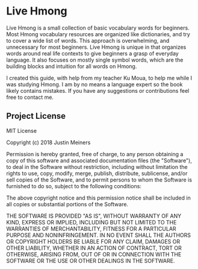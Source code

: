 # Live Hmong

Live Hmong is a small collection of basic vocabulary words for beginners.
Most Hmong vocabulary resources are organized like dictionaries, and try to cover a wide list of words. This approach is overwhelming, and unnecessary for most beginners.
Live Hmong is unique in that organizes words around real life contexts to give beginners a grasp of everyday language.
 It also focuses on mostly single symbol words, which are the building blocks and intuition for all words on Hmong.

I created this guide, with help from my teacher Ku Moua, to help me while I was studying Hmong.
I am by no means a language expert so the book likely contains mistakes. If you have any suggestions or contributions feel free to contact me.


## Project License

MIT License

Copyright (c) 2018 Justin Meiners

Permission is hereby granted, free of charge, to any person obtaining a copy of this software and associated documentation files (the "Software"), to deal in the Software without restriction, including without limitation the rights to use, copy, modify, merge, publish, distribute, sublicense, and/or sell copies of the Software, and to permit persons to whom the Software is furnished to do so, subject to the following conditions:

The above copyright notice and this permission notice shall be included in all copies or substantial portions of the Software.

THE SOFTWARE IS PROVIDED "AS IS", WITHOUT WARRANTY OF ANY KIND, EXPRESS OR IMPLIED, INCLUDING BUT NOT LIMITED TO THE WARRANTIES OF MERCHANTABILITY, FITNESS FOR A PARTICULAR PURPOSE AND NONINFRINGEMENT. IN NO EVENT SHALL THE AUTHORS OR COPYRIGHT HOLDERS BE LIABLE FOR ANY CLAIM, DAMAGES OR OTHER LIABILITY, WHETHER IN AN ACTION OF CONTRACT, TORT OR OTHERWISE, ARISING FROM, OUT OF OR IN CONNECTION WITH THE SOFTWARE OR THE USE OR OTHER DEALINGS IN THE SOFTWARE.

